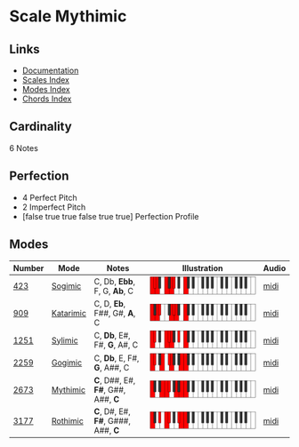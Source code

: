 # Scale Mythimic

## Links

- [Documentation](index.md)
- [Scales Index](Scales.md)
- [Modes Index](Modes.md)
- [Chords Index](Chords.md)

## Cardinality

6 Notes

## Perfection

- 4 Perfect Pitch
- 2 Imperfect Pitch
- [false true true false true true] Perfection Profile

## Modes

| Number | Mode | Notes | Illustration | Audio |
|--------|------|-------|--------------|-------|
| [423](https://ianring.com/musictheory/scales/423) | [Sogimic](ModeSogimic.md) | C, Db, **Ebb**, F, G, **Ab**, C | ![CNaturalSogimic](ModeCNaturalSogimic.png) | [midi](https://github.com/edipermadi/music/blob/main/docs/ModeCNaturalSogimic.mid?raw=true) | 
| [909](https://ianring.com/musictheory/scales/909) | [Katarimic](ModeKatarimic.md) | C, D, **Eb**, F##, G#, **A**, C | ![CNaturalKatarimic](ModeCNaturalKatarimic.png) | [midi](https://github.com/edipermadi/music/blob/main/docs/ModeCNaturalKatarimic.mid?raw=true) | 
| [1251](https://ianring.com/musictheory/scales/1251) | [Sylimic](ModeSylimic.md) | C, **Db**, E#, F#, **G**, A#, C | ![CNaturalSylimic](ModeCNaturalSylimic.png) | [midi](https://github.com/edipermadi/music/blob/main/docs/ModeCNaturalSylimic.mid?raw=true) | 
| [2259](https://ianring.com/musictheory/scales/2259) | [Gogimic](ModeGogimic.md) | C, **Db**, E, F#, **G**, A##, C | ![CNaturalGogimic](ModeCNaturalGogimic.png) | [midi](https://github.com/edipermadi/music/blob/main/docs/ModeCNaturalGogimic.mid?raw=true) | 
| [2673](https://ianring.com/musictheory/scales/2673) | [Mythimic](ModeMythimic.md) | **C**, D##, E#, **F#**, G##, A##, **C** | ![CNaturalMythimic](ModeCNaturalMythimic.png) | [midi](https://github.com/edipermadi/music/blob/main/docs/ModeCNaturalMythimic.mid?raw=true) | 
| [3177](https://ianring.com/musictheory/scales/3177) | [Rothimic](ModeRothimic.md) | **C**, D#, E#, **F#**, G###, A##, **C** | ![CNaturalRothimic](ModeCNaturalRothimic.png) | [midi](https://github.com/edipermadi/music/blob/main/docs/ModeCNaturalRothimic.mid?raw=true) | 

